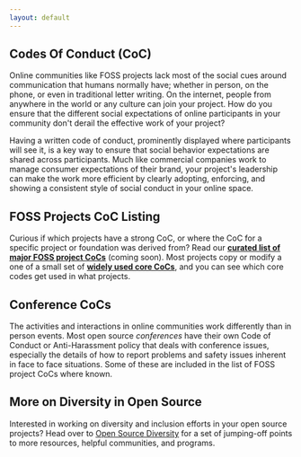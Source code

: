 ```yaml
---
layout: default
---
```


## Codes Of Conduct (CoC)

Online communities like FOSS projects lack most of the social cues around communication that humans normally have; whether in person, on the phone, or even in traditional letter writing.  On the internet, people from anywhere in the world or any culture can join your project.  How do you ensure that the different social expectations of online participants in your community don't derail the effective work of your project?

Having a written code of conduct, prominently displayed where participants will see it, is a key way to ensure that social behavior expectations are shared across participants.  Much like commercial companies work to manage consumer expectations of their brand, your project's leadership can make the work more efficient by clearly adopting, enforcing, and showing a consistent style of social conduct in your online space. 

## FOSS Projects CoC Listing

Curious if which projects have a strong CoC, or where the CoC for a specific project or foundation was derived from?    Read our [**curated list of major FOSS project CoCs**](/projects) (coming soon).  Most projects copy or modify a one of a small set of [**widely used core CoCs**](/corecoc), and you can see which core codes get used in what projects.

## Conference CoCs

The activities and interactions in online communities work differently than in person events.  Most open source _conferences_ have their own Code of Conduct or Anti-Harassment policy that deals with conference issues, especially the details of how to report problems and safety issues inherent in face to face situations.  Some of these 
are included in the list of FOSS project CoCs where known.

## More on Diversity in Open Source

Interested in working on diversity and inclusion efforts in your 
open source projects?  Head over to [Open Source Diversity](https://opensourcediversity.org/) for a set of 
jumping-off points to more resources, helpful communities, and programs.
